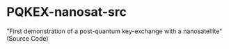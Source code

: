 # PQKEX-nanosat-src
"First demonstration of a post-quantum key-exchange with a nanosatellite" (Source Code)
